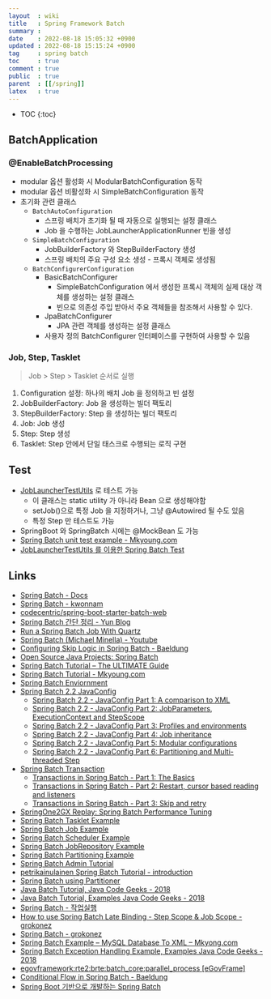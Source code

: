 ```yaml
---
layout  : wiki
title   : Spring Framework Batch
summary : 
date    : 2022-08-18 15:05:32 +0900
updated : 2022-08-18 15:15:24 +0900
tag     : spring batch
toc     : true
comment : true
public  : true
parent  : [[/spring]]
latex   : true
---
```

* TOC
{:toc}

## BatchApplication

### @EnableBatchProcessing

- modular 옵션 활성화 시 ModularBatchConfiguration 동작
- modular 옵션 비활성화 시 SimpleBatchConfiguration 동작
- 초기화 관련 클래스
  - `BatchAutoConfiguration`
      - 스프링 배치가 초기화 될 때 자동으로 실행되는 설정 클래스
      - Job 을 수행하는 JobLauncherApplicationRunner 빈을 생성
  - `SimpleBatchConfiguration`
      - JobBuilderFactory 와 StepBuilderFactory 생성
      - 스프링 배치의 주요 구성 요소 생성 - 프록시 객체로 생성됨
  - `BatchConfigurerConfiguration`
      - BasicBatchConfigurer
          - SimpleBatchConfiguration 에서 생성한 프록시 객체의 실제 대상 객체를 생성하는 설정 클래스
          - 빈으로 의존성 주입 받아서 주요 객체들을 참조해서 사용할 수 있다.
      - JpaBatchConfigurer
          - JPA 관련 객체를 생성하는 설정 클래스
      - 사용자 정의 BatchConfigurer 인터페이스를 구현하여 사용할 수 있음

### Job, Step, Tasklet

> Job > Step > Tasklet 순서로 실행

1. Configuration 설정: 하나의 배치 Job 을 정의하고 빈 설정
2. JobBuilderFactory: Job 을 생성하는 빌더 팩토리
3. StepBuilderFactory: Step 을 생성하는 빌더 팩토리
4. Job: Job 생성
5. Step: Step 생성
6. Tasklet: Step 안에서 단일 태스크로 수행되는 로직 구현

## Test

- [JobLauncherTestUtils](https://docs.spring.io/spring-batch/docs/current/api/org/springframework/batch/test/JobLauncherTestUtils.html) 로 테스트 가능
  - 이 클래스는 static utility 가 아니라 Bean 으로 생성해야함 
  - setJob()으로 특정 Job 을 지정하거나, 그냥 @Autowired 될 수도 있음 
  - 특정 Step 만 테스트도 가능
- SpringBoot 와 SpringBatch 시에는 @MockBean 도 가능
- [Spring Batch unit test example - Mkyoung.com](https://mkyong.com/spring-batch/spring-batch-unit-test-example/)
- [JobLauncherTestUtils 를 이용한 Spring Batch Test](http://hwannnn.blogspot.com/2018/06/spring-batch-test-joblaunchertestutils_5.html)

## Links

- [Spring Batch - Docs](https://spring.io/projects/spring-batch)
- [Spring Batch - kwonnam](https://kwonnam.pe.kr/wiki/springframework/batch)
- [codecentric/spring-boot-starter-batch-web](https://github.com/codecentric/spring-boot-starter-batch-web)
- [Spring Batch 간단 정리 - Yun Blog](https://cheese10yun.github.io/spring-batch-basic/)
- [Run a Spring Batch Job With Quartz](https://dzone.com/articles/spring-batch-with-quartz)
- [Spring Batch (Michael Minella) - Youtube](https://www.youtube.com/watch?v=CYTj5YT7CZU&feature=youtu.be)
- [Configuring Skip Logic in Spring Batch - Baeldung](https://www.baeldung.com/spring-batch-skip-logic)
- [Open Source Java Projects: Spring Batch](https://www.infoworld.com/article/2458888/open-source-java-projects-spring-batch.html)
- [Spring Batch Tutorial – The ULTIMATE Guide](https://www.javacodegeeks.com/spring-batch-tutorial.html)
- [Spring Batch Tutorial - Mkyoung.com](https://mkyong.com/tutorials/spring-batch-tutorial/)
- [Spring Batch Enviornment](https://www.tutorialspoint.com/spring_batch/spring_batch_environment.htm)
- [Spring Batch 2.2 JavaConfig](#)
    - [Spring Batch 2.2 - JavaConfig Part 1: A comparison to XML](https://blog.codecentric.de/en/2013/06/spring-batch-2-2-javaconfig-part-1-a-comparison-to-xml/)
    - [Spring Batch 2.2 - JavaConfig Part 2: JobParameters, ExecutionContext and StepScope](https://blog.codecentric.de/en/2013/06/spring-batch-2-2-javaconfig-part-2-jobparameters-executioncontext-and-stepscope/)
    - [Spring Batch 2.2 - JavaConfig Part 3: Profiles and environments](https://blog.codecentric.de/en/2013/06/spring-batch-2-2-javaconfig-part-3-profiles-and-environments/)
    - [Spring Batch 2.2 - JavaConfig Part 4: Job inheritance](https://blog.codecentric.de/en/2013/06/spring-batch-2-2-javaconfig-part-4-job-inheritance/)
    - [Spring Batch 2.2 - JavaConfig Part 5: Modular configurations](https://blog.codecentric.de/en/2013/06/spring-batch-2-2-javaconfig-part-5-modular-configurations/)
    - [Spring Batch 2.2 - JavaConfig Part 6: Partitioning and Multi-threaded Step](https://blog.codecentric.de/en/2013/07/spring-batch-2-2-javaconfig-part-6-partitioning-and-multi-threaded-step/)
- [Spring Batch Transaction](#)
    - [Transactions in Spring Batch - Part 1: The Basics](https://blog.codecentric.de/en/2012/03/transactions-in-spring-batch-part-1-the-basics/)
    - [Transactions in Spring Batch - Part 2: Restart, cursor based reading and listeners](https://blog.codecentric.de/en/2012/03/transactions-in-spring-batch-part-2-restart-cursor-based-reading-and-listeners/)
    - [Transactions in Spring Batch - Part 3: Skip and retry](https://blog.codecentric.de/en/2012/03/transactions-in-spring-batch-part-3-skip-and-retry/)
- [SpringOne2GX Replay: Spring Batch Performance Tuning](http://spring.io/blog/2015/02/23/springone2gx-replay-spring-batch-performance-tuning)
- [Spring Batch Tasklet Example](http://examples.javacodegeeks.com/enterprise-java/spring/spring-batch-tasklet-example/)
- [Spring Batch Job Example](http://examples.javacodegeeks.com/enterprise-java/spring/spring-batch-job-example/)
- [Spring Batch Scheduler Example](http://examples.javacodegeeks.com/enterprise-java/spring-batch-scheduler-example/)
- [Spring Batch JobRepository Example](http://examples.javacodegeeks.com/enterprise-java/spring/spring-batch-jobrepository-example/) 
- [Spring Batch Partitioning Example](http://examples.javacodegeeks.com/core-java/spring-batch-partitioning-example/) 
- [Spring Batch Admin Tutorial](http://examples.javacodegeeks.com/enterprise-java/spring/spring-batch-admin-tutorial/) 
- [petrikainulainen Spring Batch Tutorial - introduction](http://www.petrikainulainen.net/programming/spring-framework/spring-batch-tutorial-introduction/) 
- [Spring Batch using Partitioner](http://www.baeldung.com/spring-batch-partitioner)
- [Java Batch Tutorial, Java Code Geeks - 2018](https://www.javacodegeeks.com/2018/05/java-batch-tutorial.html) 
- [Java Batch Tutorial, Examples Java Code Geeks - 2018](https://examples.javacodegeeks.com/enterprise-java/java-batch-tutorial/) 
- [Spring Batch - 작업실행](http://opennote46.tistory.com/76) 
- [How to use Spring Batch Late Binding - Step Scope & Job Scope - grokonez](https://grokonez.com/spring-framework/spring-batch/use-spring-batch-late-binding-step-scope-job-scope) 
- [Spring Batch - grokonez](https://grokonez.com/spring-framework-tutorial/spring-batch)
- [Spring Batch Example – MySQL Database To XML – Mkyong.com](https://www.mkyong.com/spring-batch/spring-batch-example-mysql-database-to-xml/) 
- [Spring Batch Exception Handling Example, Examples Java Code Geeks - 2018](https://examples.javacodegeeks.com/enterprise-java/spring/batch/spring-batch-exception-handling-example/)
- [egovframework:rte2:brte:batch_core:parallel_process [eGovFrame]](http://www.egovframe.go.kr/wiki/doku.php?id=egovframework:rte2:brte:batch_core:parallel_process)
- [Conditional Flow in Spring Batch - Baeldung](https://www.baeldung.com/spring-batch-conditional-flow)
- [Spring Boot 기반으로 개발하는 Spring Batch](https://www.inflearn.com/course/%EC%8A%A4%ED%94%84%EB%A7%81-%EB%B0%B0%EC%B9%98/dashboard)